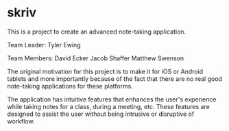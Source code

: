 skriv
=====

This is a project to create an advanced note-taking application.

Team Leader: Tyler Ewing

Team Members:
    David Ecker
    Jacob Shaffer
    Matthew Swenson

The original motivation for this project is to make it for iOS or Android tablets and more importantly because of the fact that there are no real good note-taking applications for these platforms.

The application has intuitive features that enhances the user's experience while taking notes for a class, during a meeting, etc.
These features are designed to assist the user without being intrusive or disruptive of workflow.


